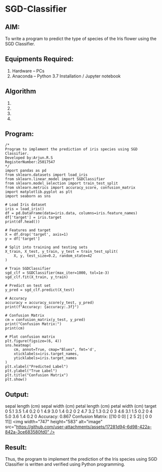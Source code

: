 # SGD-Classifier
## AIM:
To write a program to predict the type of species of the Iris flower using the SGD Classifier.

## Equipments Required:
1. Hardware – PCs
2. Anaconda – Python 3.7 Installation / Jupyter notebook

## Algorithm
1. 
2. 
3. 
4. 

## Program:
```
/*
Program to implement the prediction of iris species using SGD Classifier.
Developed by:Arjun.R.S
RegisterNumber:25017547  
*/
import pandas as pd
from sklearn.datasets import load_iris
from sklearn.linear_model import SGDClassifier
from sklearn.model_selection import train_test_split
from sklearn.metrics import accuracy_score, confusion_matrix
import matplotlib.pyplot as plt
import seaborn as sns

# Load Iris dataset
iris = load_iris()
df = pd.DataFrame(data=iris.data, columns=iris.feature_names)
df['target'] = iris.target
print(df.head())

# Features and target
X = df.drop('target', axis=1)
y = df['target']

# Split into training and testing sets
X_train, X_test, y_train, y_test = train_test_split(
    X, y, test_size=0.2, random_state=42
)

# Train SGDClassifier
sgd_clf = SGDClassifier(max_iter=1000, tol=1e-3)
sgd_clf.fit(X_train, y_train)

# Predict on test set
y_pred = sgd_clf.predict(X_test)

# Accuracy
accuracy = accuracy_score(y_test, y_pred)
print(f"Accuracy: {accuracy:.3f}")

# Confusion Matrix
cm = confusion_matrix(y_test, y_pred)
print("Confusion Matrix:")
print(cm)

# Plot confusion matrix
plt.figure(figsize=(6, 4))
sns.heatmap(
    cm, annot=True, cmap="Blues", fmt='d',
    xticklabels=iris.target_names,
    yticklabels=iris.target_names
)
plt.xlabel("Predicted Label")
plt.ylabel("True Label")
plt.title("Confusion Matrix")
plt.show()
```

## Output:
  sepal length (cm)  sepal width (cm)  petal length (cm)  petal width (cm)  target
0                5.1               3.5                1.4               0.2       0
1                4.9               3.0                1.4               0.2       0
2                4.7               3.2                1.3               0.2       0
3                4.6               3.1                1.5               0.2       0
4                5.0               3.6                1.4               0.2       0
Accuracy: 0.867
Confusion Matrix:
[[10  0  0]
 [ 2  5  2]
 [ 0  0 11]]
<img width="747" height="583" alt="image" src="https://github.com/user-attachments/assets/17281d94-6d98-422a-842a-3ce683580fd0" />


## Result:
Thus, the program to implement the prediction of the Iris species using SGD Classifier is written and verified using Python programming.
